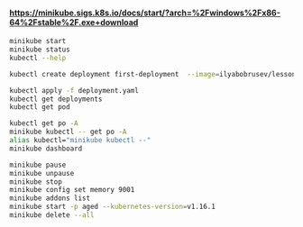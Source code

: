 #### https://minikube.sigs.k8s.io/docs/start/?arch=%2Fwindows%2Fx86-64%2Fstable%2F.exe+download


```bash
minikube start
minikube status
kubectl --help

kubectl create deployment first-deployment  --image=ilyabobrusev/lesson1:v0.2

kubectl apply -f deployment.yaml
kubectl get deployments
kubectl get pod

kubectl get po -A
minikube kubectl -- get po -A
alias kubectl="minikube kubectl --"
minikube dashboard

minikube pause
minikube unpause
minikube stop
minikube config set memory 9001
minikube addons list
minikube start -p aged --kubernetes-version=v1.16.1
minikube delete --all
```